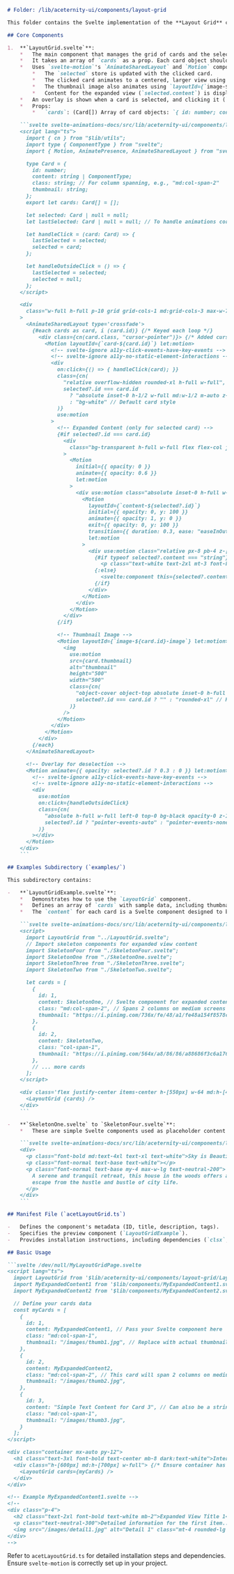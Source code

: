 ```markdown
# Folder: /lib/aceternity-ui/components/layout-grid

This folder contains the Svelte implementation of the **Layout Grid** component. This component creates an interactive grid where clicking on a card expands it to a larger view, often a modal-like overlay, while smoothly animating the transition using shared layout animations.

## Core Components

1.  **`LayoutGrid.svelte`**:
    *   The main component that manages the grid of cards and the selection/expansion animation.
    *   It takes an array of `cards` as a prop. Each card object should have `id`, `content` (can be a Svelte component or string for the expanded view), `class` (for grid column spanning, e.g., "md:col-span-2"), and `thumbnail` (URL for the card's image).
    *   Uses `svelte-motion`'s `AnimateSharedLayout` and `Motion` components to achieve the shared layout animation. When a card is clicked (`handleClick`):
        *   The `selected` store is updated with the clicked card.
        *   The clicked card animates to a centered, larger view using its `layoutId={`card-${card.id}`}`.
        *   The thumbnail image also animates using `layoutId={`image-${card.id}-image`}`.
        *   Content for the expanded view (`selected.content`) is displayed.
    *   An overlay is shown when a card is selected, and clicking it (`handleOutsideClick`) deselects the card, animating it back to its grid position.
    *   Props:
        *   `cards`: (Card[]) Array of card objects: `{ id: number; content: string | ComponentType; class: string; thumbnail: string; }`.

    ```svelte svelte-animations-docs/src/lib/aceternity-ui/components/layout-grid/LayoutGrid.svelte
    <script lang="ts">
      import { cn } from "$lib/utils";
      import type { ComponentType } from "svelte";
      import { Motion, AnimatePresence, AnimateSharedLayout } from "svelte-motion";

      type Card = {
        id: number;
        content: string | ComponentType;
        class: string; // For column spanning, e.g., "md:col-span-2"
        thumbnail: string;
      };
      export let cards: Card[] = [];

      let selected: Card | null = null;
      let lastSelected: Card | null = null; // To handle animations correctly

      let handleClick = (card: Card) => {
        lastSelected = selected;
        selected = card;
      };

      let handleOutsideClick = () => {
        lastSelected = selected;
        selected = null;
      };
    </script>

    <div
      class="w-full h-full p-10 grid grid-cols-1 md:grid-cols-3 max-w-7xl mx-auto gap-4 relative"
    >
      <AnimateSharedLayout type='crossfade'>
        {#each cards as card, i (card.id)} {/* Keyed each loop */}
          <div class={cn(card.class, "cursor-pointer")}> {/* Added cursor-pointer to outer div */}
            <Motion layoutId={`card-${card.id}`} let:motion>
              <!-- svelte-ignore a11y-click-events-have-key-events -->
              <!-- svelte-ignore a11y-no-static-element-interactions -->
              <div
                on:click={() => { handleClick(card); }}
                class={cn(
                  "relative overflow-hidden rounded-xl h-full w-full", // Base styling for all cards
                  selected?.id === card.id
                    ? "absolute inset-0 h-1/2 w-full md:w-1/2 m-auto z-50 flex justify-center items-center flex-wrap flex-col" // Selected card style
                    : "bg-white" // Default card style
                )}
                use:motion
              >
                <!-- Expanded Content (only for selected card) -->
                {#if selected?.id === card.id}
                  <div
                    class="bg-transparent h-full w-full flex flex-col justify-end rounded-lg shadow-2xl relative z-[60]"
                  >
                    <Motion
                      initial={{ opacity: 0 }}
                      animate={{ opacity: 0.6 }}
                      let:motion
                    >
                      <div use:motion class="absolute inset-0 h-full w-full bg-black opacity-100 z-10">
                        <Motion
                          layoutId={`content-${selected?.id}`}
                          initial={{ opacity: 0, y: 100 }}
                          animate={{ opacity: 1, y: 0 }}
                          exit={{ opacity: 0, y: 100 }}
                          transition={{ duration: 0.3, ease: "easeInOut" }}
                          let:motion
                        >
                          <div use:motion class="relative px-8 pb-4 z-[70] top-8 md:top-36">
                            {#if typeof selected?.content === "string"}
                              <p class="text-white text-2xl mt-3 font-bold ">{selected?.content}</p>
                            {:else}
                              <svelte:component this={selected?.content} />
                            {/if}
                          </div>
                        </Motion>
                      </div>
                    </Motion>
                  </div>
                {/if}

                <!-- Thumbnail Image -->
                <Motion layoutId={`image-${card.id}-image`} let:motion>
                  <img
                    use:motion
                    src={card.thumbnail}
                    alt="thumbnail"
                    height="500"
                    width="500"
                    class={cn(
                      "object-cover object-top absolute inset-0 h-full w-full transition duration-200",
                      selected?.id === card.id ? "" : "rounded-xl" // Keep rounded corners for non-selected
                    )}
                  />
                </Motion>
              </div>
            </Motion>
          </div>
        {/each}
      </AnimateSharedLayout>

      <!-- Overlay for deselection -->
      <Motion animate={{ opacity: selected?.id ? 0.3 : 0 }} let:motion>
        <!-- svelte-ignore a11y-click-events-have-key-events -->
        <!-- svelte-ignore a11y-no-static-element-interactions -->
        <div
          use:motion
          on:click={handleOutsideClick}
          class={cn(
            "absolute h-full w-full left-0 top-0 bg-black opacity-0 z-10", // z-10 so it's below selected card (z-50)
            selected?.id ? "pointer-events-auto" : "pointer-events-none"
          )}
        ></div>
      </Motion>
    </div>
    ```

## Examples Subdirectory (`examples/`)

This subdirectory contains:

-   **`LayoutGridExample.svelte`**:
    *   Demonstrates how to use the `LayoutGrid` component.
    *   Defines an array of `cards` with sample data, including thumbnails and content components (`SkeletonOne` to `SkeletonFour`).
    *   The `content` for each card is a Svelte component designed to be shown in the expanded view.

    ```svelte svelte-animations-docs/src/lib/aceternity-ui/components/layout-grid/examples/LayoutGridExample.svelte
    <script>
      import LayoutGrid from "../LayoutGrid.svelte";
      // Import skeleton components for expanded view content
      import SkeletonFour from "./SkeletonFour.svelte";
      import SkeletonOne from "./SkeletonOne.svelte";
      import SkeletonThree from "./SkeletonThree.svelte";
      import SkeletonTwo from "./SkeletonTwo.svelte";

      let cards = [
        {
          id: 1,
          content: SkeletonOne, // Svelte component for expanded content
          class: "md:col-span-2", // Spans 2 columns on medium screens
          thumbnail: "https://i.pinimg.com/736x/fe/48/a1/fe48a154f8578c2fd8ba0226bbb9a272.jpg",
        },
        {
          id: 2,
          content: SkeletonTwo,
          class: "col-span-1",
          thumbnail: "https://i.pinimg.com/564x/a8/86/86/a88686f3c6a17621f65561d2a94d6768.jpg",
        },
        // ... more cards
      ];
    </script>

    <div class='flex justify-center items-center h-[550px] w-64 md:h-[40rem] md:w-[60rem]'>
      <LayoutGrid {cards} />
    </div>
    ```

-   **`SkeletonOne.svelte` to `SkeletonFour.svelte`**:
    *   These are simple Svelte components used as placeholder content for the expanded view of the cards in the example. They typically contain some text.

    ```svelte svelte-animations-docs/src/lib/aceternity-ui/components/layout-grid/examples/SkeletonOne.svelte
    <div>
      <p class="font-bold md:text-4xl text-xl text-white">Sky is Beautiful</p>
      <p class="font-normal text-base text-white"></p>
      <p class="font-normal text-base my-4 max-w-lg text-neutral-200">
        A serene and tranquil retreat, this house in the woods offers a peaceful
        escape from the hustle and bustle of city life.
      </p>
    </div>
    ```

## Manifest File (`acetLayoutGrid.ts`)

-   Defines the component's metadata (ID, title, description, tags).
-   Specifies the preview component (`LayoutGridExample`).
-   Provides installation instructions, including dependencies (`clsx`, `tailwind-merge`, `svelte-motion`), utility function setup, and the source code for `LayoutGrid.svelte`.

## Basic Usage

```svelte /dev/null/MyLayoutGridPage.svelte
<script lang="ts">
  import LayoutGrid from '$lib/aceternity-ui/components/layout-grid/LayoutGrid.svelte';
  import MyExpandedContent1 from '$lib/components/MyExpandedContent1.svelte'; // Custom component for expanded view
  import MyExpandedContent2 from '$lib/components/MyExpandedContent2.svelte';

  // Define your cards data
  const myCards = [
    {
      id: 1,
      content: MyExpandedContent1, // Pass your Svelte component here
      class: "md:col-span-1",
      thumbnail: "/images/thumb1.jpg", // Replace with actual thumbnail path
    },
    {
      id: 2,
      content: MyExpandedContent2,
      class: "md:col-span-2", // This card will span 2 columns on medium screens
      thumbnail: "/images/thumb2.jpg",
    },
    {
      id: 3,
      content: "Simple Text Content for Card 3", // Can also be a string
      class: "md:col-span-1",
      thumbnail: "/images/thumb3.jpg",
    }
  ];
</script>

<div class="container mx-auto py-12">
  <h1 class="text-3xl font-bold text-center mb-8 dark:text-white">Interactive Layout Grid</h1>
  <div class="h-[600px] md:h-[700px] w-full"> {/* Ensure container has dimensions */}
    <LayoutGrid cards={myCards} />
  </div>
</div>

<!-- Example MyExpandedContent1.svelte -->
<!--
<div class="p-4">
  <h2 class="text-2xl font-bold text-white mb-2">Expanded View Title 1</h2>
  <p class="text-neutral-300">Detailed information for the first item...</p>
  <img src="/images/detail1.jpg" alt="Detail 1" class="mt-4 rounded-lg w-full object-cover h-48" />
</div>
-->
```

Refer to `acetLayoutGrid.ts` for detailed installation steps and dependencies. Ensure `svelte-motion` is correctly set up in your project.
```